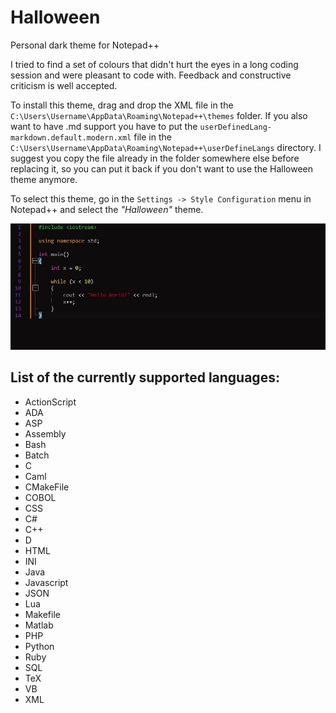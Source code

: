 # Halloween
Personal dark theme for Notepad++

I tried to find a set of colours that didn't hurt the eyes in a long coding session and were pleasant to code with.
Feedback and constructive criticism is well accepted.

To install this theme, drag and drop the XML file in the `C:\Users\Username\AppData\Roaming\Notepad++\themes` folder. If you
also want to have .md support you have to put the `userDefinedLang-markdown.default.modern.xml` file in the `C:\Users\Username\AppData\Roaming\Notepad++\userDefineLangs` directory.
I suggest you copy the file already in the folder somewhere else before replacing it, so you can put it back if you don't want to use the Halloween
theme anymore.<br/>

To select this theme,  go in the `Settings -> Style Configuration` menu in Notepad++ and select the *"Halloween"* theme.

![hw_preview](imgs/theme.jpeg)

## List of the currently supported languages:
- ActionScript
- ADA
- ASP
- Assembly
- Bash
- Batch
- C
- Caml
- CMakeFile
- COBOL
- CSS
- C#
- C++
- D
- HTML
- INI
- Java
- Javascript
- JSON
- Lua
- Makefile
- Matlab
- PHP
- Python
- Ruby
- SQL
- TeX
- VB
- XML

